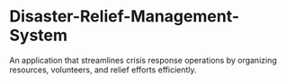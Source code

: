 # Disaster-Relief-Management-System
An application that streamlines crisis response operations by organizing resources, volunteers, and relief efforts efficiently.

